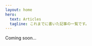```yaml
---
layout: home
hero:
  text: Articles
  tagline: これまでに書いた記事の一覧です。
---
```


<!-- # このサイト -->

Coming soon...

<!-- # Zenn -->
